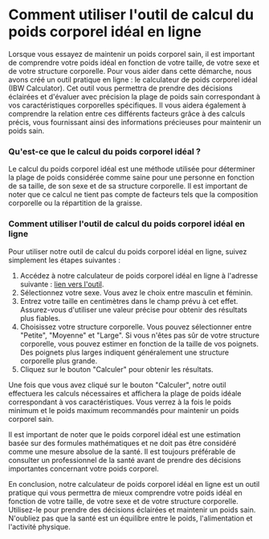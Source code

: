 Comment utiliser l'outil de calcul du poids corporel idéal en ligne
===================================================================

Lorsque vous essayez de maintenir un poids corporel sain, il est important de comprendre votre poids idéal en fonction de votre taille, de votre sexe et de votre structure corporelle. Pour vous aider dans cette démarche, nous avons créé un outil pratique en ligne : le calculateur de poids corporel idéal (IBW Calculator). Cet outil vous permettra de prendre des décisions éclairées et d'évaluer avec précision la plage de poids sain correspondant à vos caractéristiques corporelles spécifiques. Il vous aidera également à comprendre la relation entre ces différents facteurs grâce à des calculs précis, vous fournissant ainsi des informations précieuses pour maintenir un poids sain.

### Qu'est-ce que le calcul du poids corporel idéal ?

Le calcul du poids corporel idéal est une méthode utilisée pour déterminer la plage de poids considérée comme saine pour une personne en fonction de sa taille, de son sexe et de sa structure corporelle. Il est important de noter que ce calcul ne tient pas compte de facteurs tels que la composition corporelle ou la répartition de la graisse.

### Comment utiliser l'outil de calcul du poids corporel idéal en ligne

Pour utiliser notre outil de calcul du poids corporel idéal en ligne, suivez simplement les étapes suivantes :

1. Accédez à notre calculateur de poids corporel idéal en ligne à l'adresse suivante : [lien vers l'outil](https://www.onlinecalculatorsfree.com/fr/fitness/ideal-body-weight-ibw-calculator.html).
2. Sélectionnez votre sexe. Vous avez le choix entre masculin et féminin.
3. Entrez votre taille en centimètres dans le champ prévu à cet effet. Assurez-vous d'utiliser une valeur précise pour obtenir des résultats plus fiables.
4. Choisissez votre structure corporelle. Vous pouvez sélectionner entre "Petite", "Moyenne" et "Large". Si vous n'êtes pas sûr de votre structure corporelle, vous pouvez estimer en fonction de la taille de vos poignets. Des poignets plus larges indiquent généralement une structure corporelle plus grande.
5. Cliquez sur le bouton "Calculer" pour obtenir les résultats.

Une fois que vous avez cliqué sur le bouton "Calculer", notre outil effectuera les calculs nécessaires et affichera la plage de poids idéale correspondant à vos caractéristiques. Vous verrez à la fois le poids minimum et le poids maximum recommandés pour maintenir un poids corporel sain.

Il est important de noter que le poids corporel idéal est une estimation basée sur des formules mathématiques et ne doit pas être considéré comme une mesure absolue de la santé. Il est toujours préférable de consulter un professionnel de la santé avant de prendre des décisions importantes concernant votre poids corporel.

En conclusion, notre calculateur de poids corporel idéal en ligne est un outil pratique qui vous permettra de mieux comprendre votre poids idéal en fonction de votre taille, de votre sexe et de votre structure corporelle. Utilisez-le pour prendre des décisions éclairées et maintenir un poids sain. N'oubliez pas que la santé est un équilibre entre le poids, l'alimentation et l'activité physique.